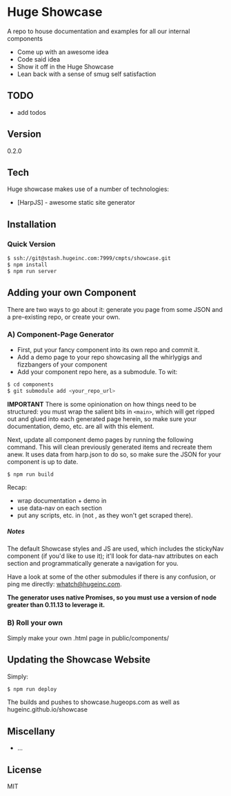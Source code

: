 Huge Showcase
=========

A repo to house documentation and examples for all our internal components

  - Come up with an awesome idea
  - Code said idea
  - Show it off in the Huge Showcase
  - Lean back with a sense of smug self satisfaction


TODO
----
- add todos

Version
----

0.2.0


Tech
-----------

Huge showcase makes use of a number of technologies:

* [HarpJS] - awesome static site generator


Installation
--------------

### Quick Version

```sh
$ ssh://git@stash.hugeinc.com:7999/cmpts/showcase.git
$ npm install
$ npm run server
```


Adding your own Component
-----------

There are two ways to go about it: generate you page from some JSON and a pre-existing repo, or create your own.

### A) Component-Page Generator

- First, put your fancy component into its own repo and commit it.
- Add a demo page to your repo showcasing all the whirlygigs and fizzbangers of your component
- Add your component repo here, as a submodule. To wit:

```sh
$ cd components
$ git submodule add <your_repo_url>
```

**IMPORTANT** There is some opinionation on how things need to be structured: you must wrap the salient bits in ```<main>```, which will get ripped out and glued into each generated page herein, so make sure your documentation, demo, etc. are all with this element.


Next, update all component demo pages by running the following command. This will clean previously generated items and recreate them anew. It uses data from harp.json to do so, so make sure the JSON for your component is up to date.

```sh
$ npm run build
```


Recap:
- wrap documentation + demo in <main>
- use data-nav on each section
- put any scripts, etc. in <body> (not <head>, as they won't get scraped there).


##### Notes

The default Showcase styles and JS are used, which includes the stickyNav component (if you'd like to use it); it'll look for data-nav attributes on each section and programmatically generate a navigation for you.

Have a look at some of the other submodules if there is any confusion, or ping me directly: whatch@hugeinc.com.

**The generator uses native Promises, so you must use a version of node greater than 0.11.13 to leverage it.**


### B) Roll your own
Simply make your own <component>.html page in public/components/


Updating the Showcase Website
--------------

Simply:

```sh
$ npm run deploy
```

The builds and pushes to showcase.hugeops.com as well as hugeinc.github.io/showcase


Miscellany
----------------------

- ...


License
----

MIT
